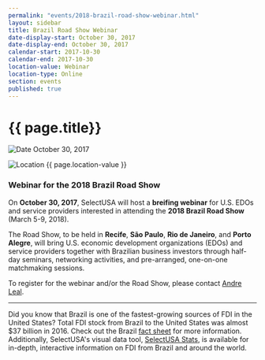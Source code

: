 ```yaml
---
permalink: "events/2018-brazil-road-show-webinar.html"
layout: sidebar
title: Brazil Road Show Webinar
date-display-start: October 30, 2017
date-display-end: October 30, 2017
calendar-start: 2017-10-30
calendar-end: 2017-10-30
location-value: Webinar
location-type: Online
section: events
published: true
---
```


# {{ page.title}}

![Date](https://google.github.io/material-design-icons/action/svg/design/ic_event_24px.svg "Date") October 30, 2017

![Location](http://google.github.io/material-design-icons/social/svg/design/ic_location_city_24px.svg "Location") {{ page.location-value }}

### Webinar for the 2018 Brazil Road Show

On **October 30, 2017**, SelectUSA will host a **breifing webinar** for U.S. EDOs and service providers interested in attending the **2018 Brazil Road Show** (March 5-9, 2018).

The Road Show, to be held in **Recife**, **São Paulo**, **Rio de Janeiro**, and **Porto Alegre**, will bring U.S. economic development organizations (EDOs) and service providers together with Brazilian business investors through half-day seminars, networking activities, and pre-arranged, one-on-one matchmaking sessions.

To register for the webinar and/or the Road Show, please contact [Andre Leal](mailto:andre.leal@trade.gov).

---

Did you know that Brazil is one of the fastest-growing sources of FDI in the United States? Total FDI stock from Brazil to the United States was almost $37 billion in 2016. Check out the Brazil [fact sheet](https://www.selectusa.gov/country-fact-sheet/Brazil) for more information. Additionally, SelectUSA's visual data tool, [SelectUSA Stats](https://www.selectusa.gov/selectusa-stats), is available for in-depth, interactive information on FDI from Brazil and around the world.
